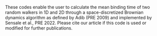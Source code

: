These codes enable the user to calculate the mean binding time of two random walkers in 1D and 2D through a space-discretized Brownian dynamics algorithm as defined by Adib (PRE 2009) and implemented by Sensale et al., PRE 2022. Please cite our article if this code is used or modified for further publications.
